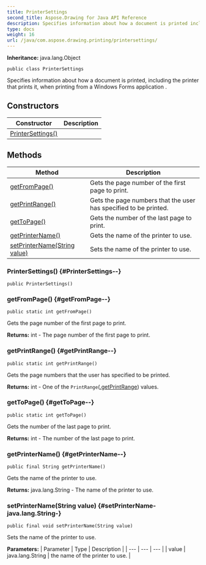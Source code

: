 ```yaml
---
title: PrinterSettings
second_title: Aspose.Drawing for Java API Reference
description: Specifies information about how a document is printed including the printer that prints it when printing from a Windows Forms application .
type: docs
weight: 16
url: /java/com.aspose.drawing.printing/printersettings/
---
```

**Inheritance:**
java.lang.Object
```
public class PrinterSettings
```

Specifies information about how a document is printed, including the printer that prints it, when printing from a Windows Forms application .
## Constructors

| Constructor | Description |
| --- | --- |
| [PrinterSettings()](#PrinterSettings--) |  |
## Methods

| Method | Description |
| --- | --- |
| [getFromPage()](#getFromPage--) | Gets the page number of the first page to print. |
| [getPrintRange()](#getPrintRange--) | Gets the page numbers that the user has specified to be printed. |
| [getToPage()](#getToPage--) | Gets the number of the last page to print. |
| [getPrinterName()](#getPrinterName--) | Gets the name of the printer to use. |
| [setPrinterName(String value)](#setPrinterName-java.lang.String-) | Sets the name of the printer to use. |
### PrinterSettings() {#PrinterSettings--}
```
public PrinterSettings()
```


### getFromPage() {#getFromPage--}
```
public static int getFromPage()
```


Gets the page number of the first page to print.

**Returns:**
int - The page number of the first page to print.
### getPrintRange() {#getPrintRange--}
```
public static int getPrintRange()
```


Gets the page numbers that the user has specified to be printed.

**Returns:**
int - One of the `PrintRange`([.getPrintRange](../../null/\#getPrintRange)) values.
### getToPage() {#getToPage--}
```
public static int getToPage()
```


Gets the number of the last page to print.

**Returns:**
int - The number of the last page to print.
### getPrinterName() {#getPrinterName--}
```
public final String getPrinterName()
```


Gets the name of the printer to use.

**Returns:**
java.lang.String - The name of the printer to use.
### setPrinterName(String value) {#setPrinterName-java.lang.String-}
```
public final void setPrinterName(String value)
```


Sets the name of the printer to use.

**Parameters:**
| Parameter | Type | Description |
| --- | --- | --- |
| value | java.lang.String | the name of the printer to use. |

